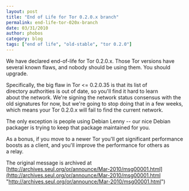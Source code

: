 ```yaml
---
layout: post
title: "End of Life for Tor 0.2.0.x branch"
permalink: end-life-tor-020x-branch
date: 03/31/2010
author: phobos
category: blog
tags: ["end of life", "old-stable", "tor 0.2.0"]
---
```


We have declared end-of-life for Tor 0.2.0.x. Those Tor versions have  
several known flaws, and nobody should be using them. You should upgrade.

Specifically, the big flaw in Tor <= 0.2.0.35 is that its list of  
directory authorities is out of date, so you'll find it hard to learn  
about the network. We're signing the network status consensus with the  
old signatures for now, but we're going to stop doing that in a few weeks,  
which means your Tor 0.2.0.x will fail to find the current network.

The only exception is people using Debian Lenny -- our nice Debian  
packager is trying to keep that package maintained for you.

As a bonus, if you move to a newer Tor you'll get significant performance  
boosts as a client, and you'll improve the performance for others as  
a relay.

The original message is archived at [http://archives.seul.org/or/announce/Mar-2010/msg00001.html](http://archives.seul.org/or/announce/Mar-2010/msg00001.html "http://archives.seul.org/or/announce/Mar-2010/msg00001.html")

